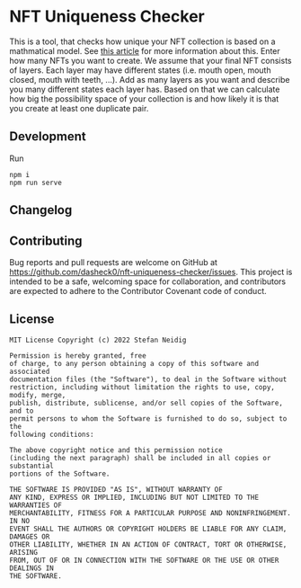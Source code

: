 # NFT Uniqueness Checker
<!-- section: Introduction -->
<!-- Describe briefly what your software is. What problem does it solve? At what target audience is it aimed? -->
This is a tool, that checks how unique your NFT collection is based on a mathmatical model. See <a href="https://dev.to/dasheck0/how-to-check-how-unique-your-nft-collection-really-is-15be" target="_blank">this article</a> for more information about this. Enter how many NFTs you want to create. We assume that your final NFT consists of layers. Each layer may have different states (i.e. mouth open, mouth closed, mouth with teeth, ...). Add as many layers as you want and describe you many different states each layer has. Based on that we can calculate how big the possibility space of your collection is and how likely it is that you create at least one duplicate pair.

## Development
<!-- section: Development -->
<!-- If you software is developed within a team you shhould include this section. Describe how to setup thhe project. Include dependencies, conventions and other things to know in order to start developing. In short: After reading this section everyone should be able to develop this piece of software. -->
<!--
Possible subsections

### How to setup and run this project
### Commit messages
### How to publish a release
### Tests
-->
Run 
```
npm i 
npm run serve
```

## Changelog
<!-- section: Changelog --> 
<!-- Describe that changes made to the software by version. Note that this should be done automatically. -->

## Contributing
<!-- section: Contributing -->
<!-- Describe what action one should take in order to contribute. Does a certain styleguide has to be adhered. How can one apply changes (i.e. push vs. pull request)? -->
Bug reports and pull requests are welcome on GitHub at https://github.com/dasheck0/nft-uniqueness-checker/issues. This project is intended to be a safe, welcoming space for collaboration, and contributors are expected to adhere to the Contributor Covenant code of conduct.

## License
<!-- section: License -->
<!-- Describe the license under which your software is published. Note that an unlicensed piece of software is most likely never used. So do not skip tihs part! -->
```
MIT License Copyright (c) 2022 Stefan Neidig

Permission is hereby granted, free
of charge, to any person obtaining a copy of this software and associated
documentation files (the "Software"), to deal in the Software without
restriction, including without limitation the rights to use, copy, modify, merge,
publish, distribute, sublicense, and/or sell copies of the Software, and to
permit persons to whom the Software is furnished to do so, subject to the
following conditions:

The above copyright notice and this permission notice
(including the next paragraph) shall be included in all copies or substantial
portions of the Software.

THE SOFTWARE IS PROVIDED "AS IS", WITHOUT WARRANTY OF
ANY KIND, EXPRESS OR IMPLIED, INCLUDING BUT NOT LIMITED TO THE WARRANTIES OF
MERCHANTABILITY, FITNESS FOR A PARTICULAR PURPOSE AND NONINFRINGEMENT. IN NO
EVENT SHALL THE AUTHORS OR COPYRIGHT HOLDERS BE LIABLE FOR ANY CLAIM, DAMAGES OR
OTHER LIABILITY, WHETHER IN AN ACTION OF CONTRACT, TORT OR OTHERWISE, ARISING
FROM, OUT OF OR IN CONNECTION WITH THE SOFTWARE OR THE USE OR OTHER DEALINGS IN
THE SOFTWARE.
```